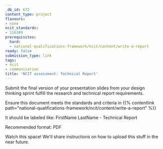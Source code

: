 ```yaml
---
_db_id: 672
content_type: project
flavours:
- none
ncit_standards:
- 116389
prerequisites:
  hard:
  - national-qualifications-framework/ncit/content/write-a-report
ready: false
submission_type: link
tags:
- ncit
- communication
title: 'NCIT assessment: Technical Report'
---
```


Submit the final version of your presentation slides from your design thinking sprint fulfill the research and technical report requirements.

Ensure this document meets the standards and criteria in {{% contentlink path="national-qualifications-framework/ncit/content/write-a-report" %}}

It should be labeled like: FirstName LastName - Technical Report

Recommended format: PDF
   
Watch this space! We'll share instructions on how to upload this stuff in the near future.
